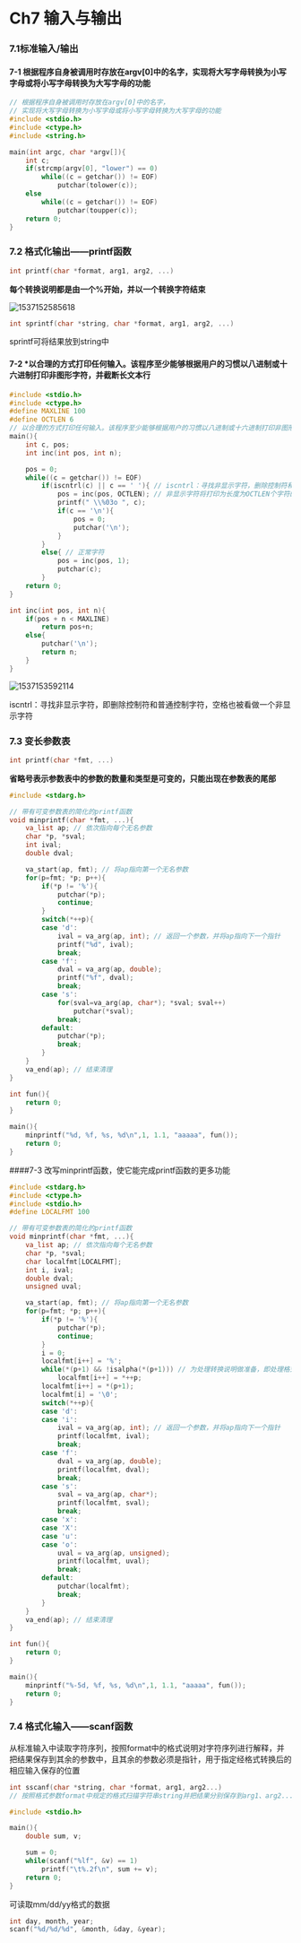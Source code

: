 # Ch7 输入与输出

### 7.1标准输入/输出

#### 7-1 根据程序自身被调用时存放在argv[0]中的名字，实现将大写字母转换为小写字母或将小写字母转换为大写字母的功能

~~~c
// 根据程序自身被调用时存放在argv[0]中的名字，
// 实现将大写字母转换为小写字母或将小写字母转换为大写字母的功能
#include <stdio.h>
#include <ctype.h>
#include <string.h>

main(int argc, char *argv[]){
    int c;
    if(strcmp(argv[0], "lower") == 0)
        while((c = getchar()) != EOF)
            putchar(tolower(c));
    else
        while((c = getchar()) != EOF)
            putchar(toupper(c));
    return 0;
}
~~~

### 7.2 格式化输出——printf函数

~~~c
int printf(char *format, arg1, arg2, ...)
~~~

**每个转换说明都是由一个%开始，并以一个转换字符结束**

![1537152585618](Ch7输入与输出.assets/1537152585618.png)



~~~c
int sprintf(char *string, char *format, arg1, arg2, ...)
~~~

sprintf可将结果放到string中

#### 7-2 *以合理的方式打印任何输入。该程序至少能够根据用户的习惯以八进制或十六进制打印非图形字符，并截断长文本行

~~~c
#include <stdio.h>
#include <ctype.h>
#define MAXLINE 100
#define OCTLEN 6
// 以合理的方式打印任何输入。该程序至少能够根据用户的习惯以八进制或十六进制打印非图形字符，并截断长文本行
main(){
    int c, pos;
    int inc(int pos, int n);

    pos = 0;
    while((c = getchar()) != EOF)
        if(iscntrl(c) || c == ' '){ // iscntrl：寻找非显示字符，删除控制符和普通控制字符，空格										  也被看做一个非显示字符
            pos = inc(pos, OCTLEN); // 非显示字符将打印为长度为OCTLEN个字符的八进制数字
            printf(" \\%03o ", c);
            if(c == '\n'){
                pos = 0;
                putchar('\n');
            }
        }
        else{ // 正常字符
            pos = inc(pos, 1);
            putchar(c);
        }
    return 0;
}

int inc(int pos, int n){
    if(pos + n < MAXLINE)
        return pos+n;
    else{
        putchar('\n');
        return n;
    }
}
~~~

![1537153592114](Ch7输入与输出.assets/1537153592114.png)

iscntrl：寻找非显示字符，即删除控制符和普通控制字符，空格也被看做一个非显示字符

### 7.3 变长参数表

~~~c
int printf(char *fmt, ...)
~~~

**省略号表示参数表中的参数的数量和类型是可变的，只能出现在参数表的尾部**

~~~c
#include <stdarg.h>

// 带有可变参数表的简化的printf函数
void minprintf(char *fmt, ...){
    va_list ap; // 依次指向每个无名参数
    char *p, *sval;
    int ival;
    double dval;

    va_start(ap, fmt); // 将ap指向第一个无名参数
    for(p=fmt; *p; p++){
        if(*p != '%'){
            putchar(*p);
            continue;
        }
        switch(*++p){
        case 'd':
            ival = va_arg(ap, int); // 返回一个参数，并将ap指向下一个指针
            printf("%d", ival);
            break;
        case 'f':
            dval = va_arg(ap, double);
            printf("%f", dval);
            break;
        case 's':
            for(sval=va_arg(ap, char*); *sval; sval++)
                putchar(*sval);
            break;
        default:
            putchar(*p);
            break;
        }
    }
    va_end(ap); // 结束清理
}

int fun(){
    return 0;
}

main(){
    minprintf("%d, %f, %s, %d\n",1, 1.1, "aaaaa", fun());
    return 0;
}
~~~

####7-3 改写minprintf函数，使它能完成printf函数的更多功能

~~~c
#include <stdarg.h>
#include <ctype.h>
#include <stdio.h>
#define LOCALFMT 100

// 带有可变参数表的简化的printf函数
void minprintf(char *fmt, ...){
    va_list ap; // 依次指向每个无名参数
    char *p, *sval;
    char localfmt[LOCALFMT];
    int i, ival;
    double dval;
    unsigned uval;

    va_start(ap, fmt); // 将ap指向第一个无名参数
    for(p=fmt; *p; p++){
        if(*p != '%'){
            putchar(*p);
            continue;
        }
        i = 0;
        localfmt[i++] = '%';
        while(*(p+1) && !isalpha(*(p+1))) // 为处理转换说明做准备，即处理格式参数
            localfmt[i++] = *++p;
        localfmt[i++] = *(p+1);
        localfmt[i] = '\0';
        switch(*++p){
        case 'd':
        case 'i':
            ival = va_arg(ap, int); // 返回一个参数，并将ap指向下一个指针
            printf(localfmt, ival);
            break;
        case 'f':
            dval = va_arg(ap, double);
            printf(localfmt, dval);
            break;
        case 's':
            sval = va_arg(ap, char*);
            printf(localfmt, sval);
            break;
        case 'x':
        case 'X':
        case 'u':
        case 'o':
            uval = va_arg(ap, unsigned);
            printf(localfmt, uval);
            break;
        default:
            putchar(localfmt);
            break;
        }
    }
    va_end(ap); // 结束清理
}

int fun(){
    return 0;
}

main(){
    minprintf("%-5d, %f, %s, %d\n",1, 1.1, "aaaaa", fun());
    return 0;
}
~~~

### 7.4 格式化输入——scanf函数

从标准输入中读取字符序列，按照format中的格式说明对字符序列进行解释，并把结果保存到其余的参数中，且其余的参数必须是指针，用于指定经格式转换后的相应输入保存的位置

~~~c
int sscanf(char *string, char *format, arg1, arg2...)
// 按照格式参数format中规定的格式扫描字符串string并把结果分别保存到arg1、arg2...这些参数中
~~~

~~~c
#include <stdio.h>

main(){
    double sum, v;

    sum = 0;
    while(scanf("%lf", &v) == 1)
        printf("\t%.2f\n", sum += v);
    return 0;
}
~~~



可读取mm/dd/yy格式的数据

~~~c
int day, month, year;
scanf("%d/%d/%d", &month, &day, &year);
~~~



